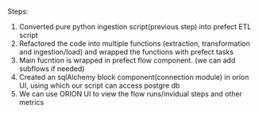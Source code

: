 Steps:

1. Converted pure python ingestion script(previous step) into prefect ETL script
2. Refactored the code into multiple functions (extraction, transformation and ingestion/load) and wrapped the functions with prefect tasks
3. Main fucntion is wrapped in prefect flow component. (we can add subflows if needed)
4. Created an sqlAlchemy block component(connection module) in orion UI, using which our script can access postgre db
5. We can use ORION UI to view the flow runs/invidual steps and other metrics
